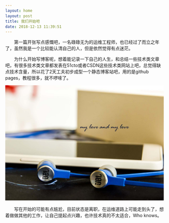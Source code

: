 ```yaml
---
layout: home  
layout: post
title: 我们开始吧  
date: 2018-12-13 11:39:51  
---
```


　　第一篇开张写点感慨吧，一名碌碌无为的运维工程师，也已经过了而立之年了，虽然我是一个比较能认清自己的人，但是依然觉得有点迷茫。  

　　为什么开始写博客呢，想着能记录一下自己的人生，和总结一些技术类文章吧，有很多技术类文章都发表在51cto或者CSDN这些技术类网站上吧，总觉得缺点技术含量，所以花了2天工夫初步成型一个静态博客站吧，用的是github pages，教程很多，就不啰嗦了。  

![keyboard](/public/img/first_keyboard.jpg)  

　　写在开始的可能有点尴尬，目前状态是离职，在运维道路上可能走到头了，想着做做其他的工作，让自己提起点兴趣，也许技术真的不太适合，Who knows。